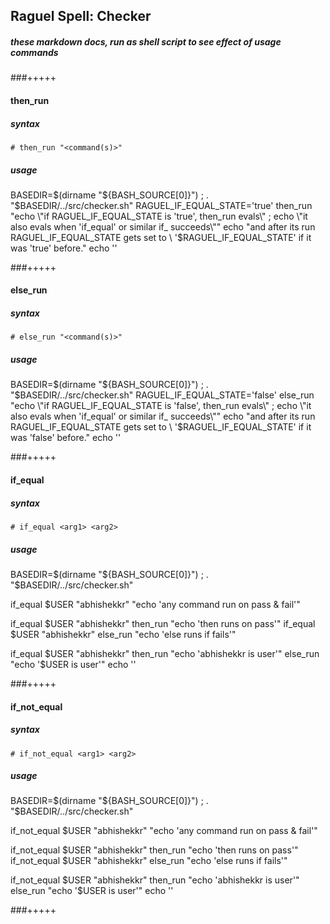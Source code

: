 ## Raguel Spell: Checker
##### these markdown docs, run as shell script to see effect of usage commands

###+++++

#### then_run

##### syntax

` # then_run "<command(s)>" `

##### usage

BASEDIR=$(dirname "${BASH_SOURCE[0]}") ; . "$BASEDIR/../src/checker.sh"
RAGUEL_IF_EQUAL_STATE='true'
then_run "echo \"if RAGUEL_IF_EQUAL_STATE is 'true', then_run evals\" ;
          echo \"it also evals when 'if_equal' or similar if_ succeeds\""
echo "and after its run RAGUEL_IF_EQUAL_STATE gets set to \
'$RAGUEL_IF_EQUAL_STATE' if it was 'true' before."
echo ''

###+++++


#### else_run

##### syntax

` # else_run "<command(s)>" `

##### usage

BASEDIR=$(dirname "${BASH_SOURCE[0]}") ; . "$BASEDIR/../src/checker.sh"
RAGUEL_IF_EQUAL_STATE='false'
else_run "echo \"if RAGUEL_IF_EQUAL_STATE is 'false', then_run evals\" ;
          echo \"it also evals when 'if_equal' or similar if_ succeeds\""
echo "and after its run RAGUEL_IF_EQUAL_STATE gets set to \
'$RAGUEL_IF_EQUAL_STATE' if it was 'false' before."
echo ''

###+++++


#### if_equal

##### syntax

` # if_equal <arg1> <arg2> `

##### usage

BASEDIR=$(dirname "${BASH_SOURCE[0]}") ; . "$BASEDIR/../src/checker.sh"

if_equal $USER "abhishekkr" "echo 'any command run on pass & fail'"

if_equal $USER "abhishekkr" then_run "echo 'then runs on pass'"
if_equal $USER "abhishekkr" else_run "echo 'else runs if fails'"

if_equal $USER "abhishekkr"
then_run "echo 'abhishekkr is user'"
else_run "echo '$USER is user'"
echo ''

###+++++


#### if_not_equal

##### syntax

` # if_not_equal <arg1> <arg2> `

##### usage

BASEDIR=$(dirname "${BASH_SOURCE[0]}") ; . "$BASEDIR/../src/checker.sh"

if_not_equal $USER "abhishekkr" "echo 'any command run on pass & fail'"

if_not_equal $USER "abhishekkr" then_run "echo 'then runs on pass'"
if_not_equal $USER "abhishekkr" else_run "echo 'else runs if fails'"

if_not_equal $USER "abhishekkr"
then_run "echo 'abhishekkr is user'"
else_run "echo '$USER is user'"
echo ''

###+++++
